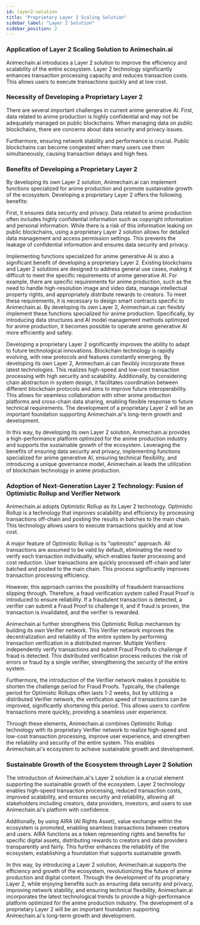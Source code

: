 ```yaml
---
id: layer2-solution
title: "Proprietary Layer 2 Scaling Solution"
sidebar_label: "Layer 2 Solution"
sidebar_position: 2
---
```

### Application of Layer 2 Scaling Solution to Animechain.ai

Animechain.ai introduces a Layer 2 solution to improve the efficiency and scalability of the entire ecosystem. Layer 2 technology significantly enhances transaction processing capacity and reduces transaction costs. This allows users to execute transactions quickly and at low cost.


### Necessity of Developing a Proprietary Layer 2

There are several important challenges in current anime generative AI. First, data related to anime production is highly confidential and may not be adequately managed on public blockchains. When managing data on public blockchains, there are concerns about data security and privacy issues.

Furthermore, ensuring network stability and performance is crucial. Public blockchains can become congested when many users use them simultaneously, causing transaction delays and high fees.


### Benefits of Developing a Proprietary Layer 2

By developing its own Layer 2 solution, Animechain.ai can implement functions specialized for anime production and promote sustainable growth of the ecosystem. Developing a proprietary Layer 2 offers the following benefits:

First, it ensures data security and privacy. Data related to anime production often includes highly confidential information such as copyright information and personal information. While there is a risk of this information leaking on public blockchains, using a proprietary Layer 2 solution allows for detailed data management and access permission settings. This prevents the leakage of confidential information and ensures data security and privacy.

Implementing functions specialized for anime generative AI is also a significant benefit of developing a proprietary Layer 2. Existing blockchains and Layer 2 solutions are designed to address general use cases, making it difficult to meet the specific requirements of anime generative AI. For example, there are specific requirements for anime production, such as the need to handle high-resolution image and video data, manage intellectual property rights, and appropriately distribute rewards to creators. To meet these requirements, it is necessary to design smart contracts specific to Animechain.ai. By developing its own Layer 2, Animechain.ai can flexibly implement these functions specialized for anime production. Specifically, by introducing data structures and AI model management methods optimized for anime production, it becomes possible to operate anime generative AI more efficiently and safely.

Developing a proprietary Layer 2 significantly improves the ability to adapt to future technological innovations. Blockchain technology is rapidly evolving, with new protocols and features constantly emerging. By developing its own Layer 2, Animechain.ai can flexibly incorporate these latest technologies. This realizes high-speed and low-cost transaction processing with high security and scalability. Additionally, by considering chain abstraction in system design, it facilitates coordination between different blockchain protocols and aims to improve future interoperability. This allows for seamless collaboration with other anime production platforms and cross-chain data sharing, enabling flexible response to future technical requirements. The development of a proprietary Layer 2 will be an important foundation supporting Animechain.ai's long-term growth and development.

In this way, by developing its own Layer 2 solution, Animechain.ai provides a high-performance platform optimized for the anime production industry and supports the sustainable growth of the ecosystem. Leveraging the benefits of ensuring data security and privacy, implementing functions specialized for anime generative AI, ensuring technical flexibility, and introducing a unique governance model, Animechain.ai leads the utilization of blockchain technology in anime production.


### Adoption of Next-Generation Layer 2 Technology: Fusion of Optimistic Rollup and Verifier Network

Animechain.ai adopts Optimistic Rollup as its Layer 2 technology. Optimistic Rollup is a technology that improves scalability and efficiency by processing transactions off-chain and posting the results in batches to the main chain. This technology allows users to execute transactions quickly and at low cost.

A major feature of Optimistic Rollup is its "optimistic" approach. All transactions are assumed to be valid by default, eliminating the need to verify each transaction individually, which enables faster processing and cost reduction. User transactions are quickly processed off-chain and later batched and posted to the main chain. This process significantly improves transaction processing efficiency.

However, this approach carries the possibility of fraudulent transactions slipping through. Therefore, a fraud verification system called Fraud Proof is introduced to ensure reliability. If a fraudulent transaction is detected, a verifier can submit a Fraud Proof to challenge it, and if fraud is proven, the transaction is invalidated, and the verifier is rewarded.

Animechain.ai further strengthens this Optimistic Rollup mechanism by building its own Verifier network. This Verifier network improves the decentralization and reliability of the entire system by performing transaction verification in a distributed manner. Multiple Verifiers independently verify transactions and submit Fraud Proofs to challenge if fraud is detected. This distributed verification process reduces the risk of errors or fraud by a single verifier, strengthening the security of the entire system.

Furthermore, the introduction of the Verifier network makes it possible to shorten the challenge period for Fraud Proofs. Typically, the challenge period for Optimistic Rollups often lasts 1-2 weeks, but by utilizing a distributed Verifier network, the verification speed of transactions can be improved, significantly shortening this period. This allows users to confirm transactions more quickly, providing a seamless user experience.

Through these elements, Animechain.ai combines Optimistic Rollup technology with its proprietary Verifier network to realize high-speed and low-cost transaction processing, improve user experience, and strengthen the reliability and security of the entire system. This enables Animechain.ai's ecosystem to achieve sustainable growth and development.


### Sustainable Growth of the Ecosystem through Layer 2 Solution

The introduction of Animechain.ai's Layer 2 solution is a crucial element supporting the sustainable growth of the ecosystem. Layer 2 technology enables high-speed transaction processing, reduced transaction costs, improved scalability, and ensures security and reliability, allowing all stakeholders including creators, data providers, investors, and users to use Animechain.ai's platform with confidence.

Additionally, by using AIRA (AI Rights Asset), value exchange within the ecosystem is promoted, enabling seamless transactions between creators and users. AIRA functions as a token representing rights and benefits for specific digital assets, distributing rewards to creators and data providers transparently and fairly. This further enhances the reliability of the ecosystem, establishing a foundation that supports sustainable growth.

In this way, by introducing a Layer 2 solution, Animechain.ai supports the efficiency and growth of the ecosystem, revolutionizing the future of anime production and digital content. Through the development of its proprietary Layer 2, while enjoying benefits such as ensuring data security and privacy, improving network stability, and ensuring technical flexibility, Animechain.ai incorporates the latest technological trends to provide a high-performance platform optimized for the anime production industry. The development of a proprietary Layer 2 will be an important foundation supporting Animechain.ai's long-term growth and development.


